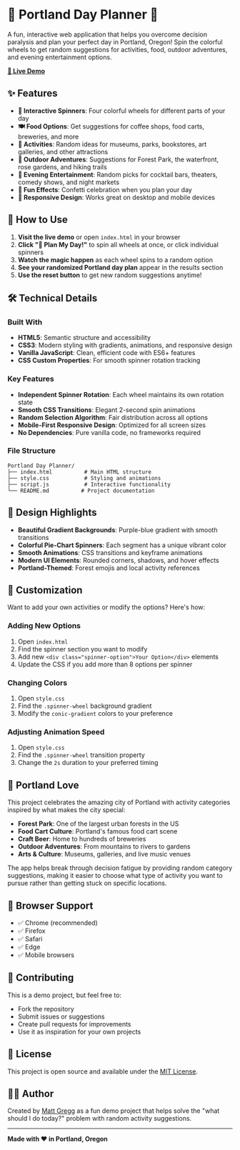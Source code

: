 # 🌲 Portland Day Planner 🌲

A fun, interactive web application that helps you overcome decision paralysis and plan your perfect day in Portland, Oregon! Spin the colorful wheels to get random suggestions for activities, food, outdoor adventures, and evening entertainment options.

[**🎯 Live Demo**](https://itwasmattgregg.github.io/Portland-Day-Planner/)

## ✨ Features

- **🎲 Interactive Spinners**: Four colorful wheels for different parts of your day
- **🍽️ Food Options**: Get suggestions for coffee shops, food carts, breweries, and more
- **🎯 Activities**: Random ideas for museums, parks, bookstores, art galleries, and other attractions
- **🌿 Outdoor Adventures**: Suggestions for Forest Park, the waterfront, rose gardens, and hiking trails
- **🌙 Evening Entertainment**: Random picks for cocktail bars, theaters, comedy shows, and night markets
- **🎊 Fun Effects**: Confetti celebration when you plan your day
- **📱 Responsive Design**: Works great on desktop and mobile devices

## 🚀 How to Use

1. **Visit the live demo** or open `index.html` in your browser
2. **Click "🎲 Plan My Day!"** to spin all wheels at once, or click individual spinners
3. **Watch the magic happen** as each wheel spins to a random option
4. **See your randomized Portland day plan** appear in the results section
5. **Use the reset button** to get new random suggestions anytime!

## 🛠️ Technical Details

### Built With
- **HTML5**: Semantic structure and accessibility
- **CSS3**: Modern styling with gradients, animations, and responsive design
- **Vanilla JavaScript**: Clean, efficient code with ES6+ features
- **CSS Custom Properties**: For smooth spinner rotation tracking

### Key Features
- **Independent Spinner Rotation**: Each wheel maintains its own rotation state
- **Smooth CSS Transitions**: Elegant 2-second spin animations
- **Random Selection Algorithm**: Fair distribution across all options
- **Mobile-First Responsive Design**: Optimized for all screen sizes
- **No Dependencies**: Pure vanilla code, no frameworks required

### File Structure
```
Portland Day Planner/
├── index.html          # Main HTML structure
├── style.css           # Styling and animations
├── script.js           # Interactive functionality
└── README.md          # Project documentation
```

## 🎨 Design Highlights

- **Beautiful Gradient Backgrounds**: Purple-blue gradient with smooth transitions
- **Colorful Pie-Chart Spinners**: Each segment has a unique vibrant color
- **Smooth Animations**: CSS transitions and keyframe animations
- **Modern UI Elements**: Rounded corners, shadows, and hover effects
- **Portland-Themed**: Forest emojis and local activity references

## 🔧 Customization

Want to add your own activities or modify the options? Here's how:

### Adding New Options
1. Open `index.html`
2. Find the spinner section you want to modify
3. Add new `<div class="spinner-option">Your Option</div>` elements
4. Update the CSS if you add more than 8 options per spinner

### Changing Colors
1. Open `style.css`
2. Find the `.spinner-wheel` background gradient
3. Modify the `conic-gradient` colors to your preference

### Adjusting Animation Speed
1. Open `style.css`
2. Find the `.spinner-wheel` transition property
3. Change the `2s` duration to your preferred timing

## 🌟 Portland Love

This project celebrates the amazing city of Portland with activity categories inspired by what makes the city special:

- **Forest Park**: One of the largest urban forests in the US
- **Food Cart Culture**: Portland's famous food cart scene
- **Craft Beer**: Home to hundreds of breweries
- **Outdoor Adventures**: From mountains to rivers to gardens
- **Arts & Culture**: Museums, galleries, and live music venues

The app helps break through decision fatigue by providing random category suggestions, making it easier to choose what type of activity you want to pursue rather than getting stuck on specific locations.

## 📱 Browser Support

- ✅ Chrome (recommended)
- ✅ Firefox
- ✅ Safari
- ✅ Edge
- ✅ Mobile browsers

## 🤝 Contributing

This is a demo project, but feel free to:
- Fork the repository
- Submit issues or suggestions
- Create pull requests for improvements
- Use it as inspiration for your own projects

## 📄 License

This project is open source and available under the [MIT License](LICENSE).

## 👨‍💻 Author

Created by [Matt Gregg](https://github.com/itwasmattgregg) as a fun demo project that helps solve the "what should I do today?" problem with random activity suggestions.

---

**Made with ❤️ in Portland, Oregon**